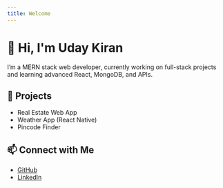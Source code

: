 ```yaml
---
title: Welcome
---
```


# 👋 Hi, I'm Uday Kiran

I’m a MERN stack web developer, currently working on full-stack projects and learning advanced React, MongoDB, and APIs.

## 🚀 Projects
- Real Estate Web App
- Weather App (React Native)
- Pincode Finder

## 📫 Connect with Me
- [GitHub](https://github.com/udaykiran1150)
- [LinkedIn](https://www.linkedin.com/in/yourlinkedin/)
